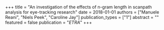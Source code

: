 +++
title = "An investigation of the effects of n-gram length in scanpath analysis for eye-tracking research"
date = 2018-01-01
authors = ["Manuele Reani", "Niels Peek", "Caroline Jay"]
publication_types = ["1"]
abstract = ""
featured = false
publication = "*ETRA*"
+++

